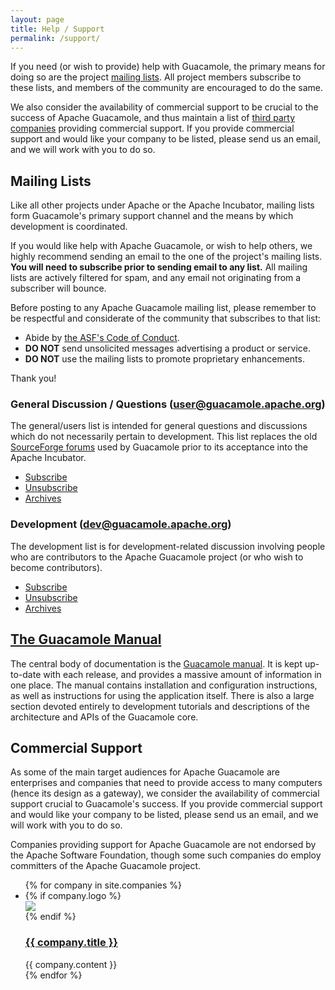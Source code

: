 ```yaml
---
layout: page 
title: Help / Support
permalink: /support/
---
```


If you need (or wish to provide) help with Guacamole, the primary means for
doing so are the project [mailing lists](#mailing-lists). All project members
subscribe to these lists, and members of the community are encouraged to do the
same.

We also consider the availability of commercial support to be crucial to the
success of Apache Guacamole, and thus maintain a list of [third party
companies](#commercial-support) providing commercial support. If you provide
commercial support and would like your company to be listed, please send us an
email, and we will work with you to do so.

Mailing Lists
-------------

Like all other projects under Apache or the Apache Incubator, mailing lists
form Guacamole's primary support channel and the means by which development
is coordinated.

If you would like help with Apache Guacamole, or wish to help others, we highly
recommend sending an email to the one of the project's mailing lists. **You
will need to subscribe prior to sending email to any list.** All mailing lists
are actively filtered for spam, and any email not originating from a subscriber
will bounce.

<div class="note">
    <p>Before posting to any Apache Guacamole mailing list, please remember to
be respectful and considerate of the community that subscribes to that
list:</p>
    <ul>
        <li>Abide by <a href="https://www.apache.org/foundation/policies/conduct.html">the ASF's Code of Conduct</a>.</li>
        <li><strong>DO NOT</strong> send unsolicited messages advertising a product or service.</li>
        <li><strong>DO NOT</strong> use the mailing lists to promote proprietary enhancements.</li>
    </ul>
    <p>Thank you!</p>
</div>

### General Discussion / Questions ([user@guacamole.apache.org](mailto:user@guacamole.apache.org))

The general/users list is intended for general questions and discussions which
do not necessarily pertain to development. This list replaces the old
[SourceForge forums](https://sourceforge.net/p/guacamole/discussion/) used by
Guacamole prior to its acceptance into the Apache Incubator.

* [Subscribe](mailto:user-subscribe@guacamole.apache.org)
* [Unsubscribe](mailto:user-unsubscribe@guacamole.apache.org)
* [Archives](http://mail-archives.apache.org/mod_mbox/guacamole-user/)

### Development ([dev@guacamole.apache.org](mailto:dev@guacamole.apache.org))

The development list is for development-related discussion involving people who
are contributors to the Apache Guacamole project (or who wish to become
contributors).

* [Subscribe](mailto:dev-subscribe@guacamole.apache.org)
* [Unsubscribe](mailto:dev-unsubscribe@guacamole.apache.org)
* [Archives](http://mail-archives.apache.org/mod_mbox/guacamole-dev/)

[The Guacamole Manual](/doc/gug/)
---------------------------------

The central body of documentation is the [Guacamole manual](/doc/gug/). It is kept up-to-date with each release, and provides a massive amount of information in one place. The manual contains installation and configuration instructions, as well as instructions for using the application itself. There is also a large section devoted entirely to development tutorials and descriptions of the architecture and APIs of the Guacamole core.

Commercial Support
------------------------------

As some of the main target audiences for Apache Guacamole are enterprises and
companies that need to provide access to many computers (hence its design as a
gateway), we consider the availability of commercial support crucial to
Guacamole's success. If you provide commercial support and would like your
company to be listed, please send us an email, and we will work with you to do
so.

Companies providing support for Apache Guacamole are not endorsed by the Apache
Software Foundation, though some such companies do employ committers of the
Apache Guacamole project.

<ul class="company-list">
    {% for company in site.companies %}
        <li class="company">
            {% if company.logo %}
                <div class="company-logo"><a href="{{ company.location }}"><img src="{{ company.logo }}"/></a></div>
            {% endif %}
            <div class="company-description">
                <h3><a href="{{ company.location }}">{{ company.title }}</a></h3>
                {{ company.content }}
            </div>
        </li>
    {% endfor %}
</ul>

